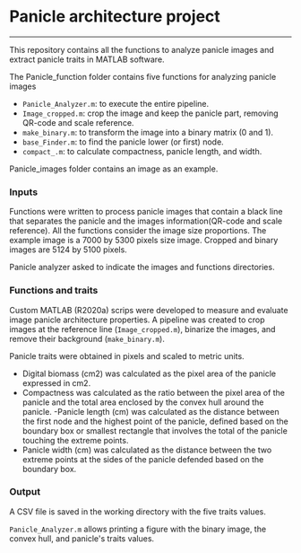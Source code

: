 # Panicle architecture project

---------

This repository contains all the functions to analyze panicle images and extract panicle traits in MATLAB software.

The Panicle_function folder contains five functions for analyzing panicle images
- `Panicle_Analyzer.m`: to execute the entire pipeline.
- `Image_cropped.m`: crop the image and keep the panicle part, removing QR-code and scale reference.
- `make_binary.m`: to transform the image into a binary matrix  (0 and 1).
- `base_Finder.m`: to find the panicle lower (or first) node.
 - `compact_.m`:  to calculate compactness,  panicle length, and width.

Panicle_images folder contains an image as an example.

### Inputs

Functions were written to process panicle images that contain a black line that separates the panicle and the images information(QR-code and scale reference). All the functions consider the image size proportions. The example image is a 7000 by 5300 pixels size image. Cropped and binary images are 5124 by 5100 pixels.

Panicle analyzer asked to indicate the images and functions directories. 

### Functions and traits 

Custom MATLAB (R2020a) scrips were developed to measure and evaluate image panicle architecture properties. A pipeline was created to crop images at the reference line (`Image_cropped.m`), binarize the images, and remove their background (`make_binary.m`). 

Panicle traits were obtained in pixels and scaled to metric units. 
- Digital biomass (cm2) was calculated as the pixel area of the panicle expressed in cm2.
- Compactness was calculated as the ratio between the pixel area of the panicle and the total area enclosed by the convex hull around the panicle. 
-Panicle length (cm) was calculated as the distance between the first node and the highest point of the panicle, defined based on the boundary box or smallest rectangle that involves the total of the panicle touching the extreme points.
- Panicle width (cm) was calculated as the distance between the two extreme points at the sides of the panicle defended based on the boundary box. 

### Output
A CSV file is saved in the working directory with the five traits values.

`Panicle_Analyzer.m` allows printing a figure with the binary image, the convex hull, and panicle's traits values.
